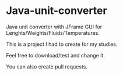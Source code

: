 # Java-unit-converter
Java unit converter with JFrame GUI for Lenghts/Weights/Fluids/Temperatures.

This is a project I had to create for my studies.

Feel free to download/test and change it.

You can also create pull requests.
